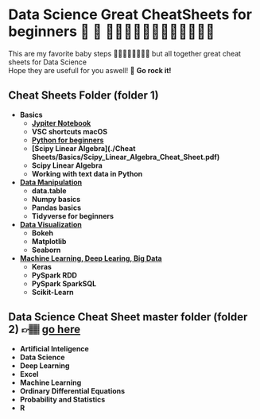 # Data Science Great CheatSheets for beginners 🚀 📂 👩🏻‍🦰🧔🏻👩🏾‍💻👩‍💻👦🏻
This are my favorite baby steps 🏄🏽🏄🏽‍♀️🏄🏽‍♂️ but all together great cheat sheets for Data Science<br>
Hope they are usefull for you aswell! 👊 <strong> Go rock it! <strong>

## Cheat Sheets Folder (folder 1) 
* Basics
  - [Jypiter Notebook](./Cheat%20Sheets/Basics/Jupyter%20Notebook%20Cheat%20Sheet.pdf)
  - VSC shortcuts macOS
  - [Python for beginners](./Data_Science_Great_Cheat_Sheets/blob/5a12d4f8b184e514ec9a5d025c956fd6b83604d5/Cheat%20Sheets/Basics/Python_Cheat_Sheet_for_Beginners.pdf)
  - [Scipy Linear Algebra](./Cheat Sheets/Basics/Scipy_Linear_Algebra_Cheat_Sheet.pdf)
  - Scipy Linear Algebra
  - Working with text data in Python
* [Data Manipulation](./)
  - data.table
  - Numpy basics
  - Pandas basics
  - Tidyverse for beginners
* [Data Visualization](./)
  - Bokeh
  - Matplotlib
  - Seaborn
* [Machine Learning, Deep Learing, Big Data](./)
  - Keras
  - PySpark RDD
  - PySpark SparkSQL
  - Scikit-Learn

## Data Science Cheat Sheet master folder (folder 2) 👉🏽 [go here](./)

* Artificial Inteligence
* Data Science
* Deep Learning
* Excel
* Machine Learning
* Ordinary Differential Equations
* Probability and Statistics
* R
